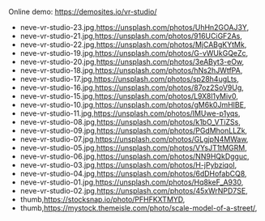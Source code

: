 Online demo: https://demosites.io/vr-studio/



- neve-vr-studio-23.jpg,https://unsplash.com/photos/UhHn2GOAJ3Y,
- neve-vr-studio-21.jpg,https://unsplash.com/photos/916UCiGF2As,
- neve-vr-studio-22.jpg,https://unsplash.com/photos/MjCABgKYtMk,
- neve-vr-studio-19.jpg,https://unsplash.com/photos/G-vWUkGQeZc,
- neve-vr-studio-20.jpg,https://unsplash.com/photos/3eAByt3-eOw,
- neve-vr-studio-18.jpg,https://unsplash.com/photos/hNs2hJWtfPA,
- neve-vr-studio-17.jpg,https://unsplash.com/photos/sp28h4ugLts,
- neve-vr-studio-16.jpg,https://unsplash.com/photos/87oz2SoV9Ug,
- neve-vr-studio-15.jpg,https://unsplash.com/photos/L9X8l1yMiv0,
- neve-vr-studio-10.jpg,https://unsplash.com/photos/gM6k0JmHIBE,
- neve-vr-studio-11.jpg,https://unsplash.com/photos/IMUwe-p1yqs,
- neve-vr-studio-08.jpg,https://unsplash.com/photos/k1bO_VTiZSs,
- neve-vr-studio-09.jpg,https://unsplash.com/photos/PGdMhonLLZk,
- neve-vr-studio-07.jpg,https://unsplash.com/photos/GLgjpN4MWaw,
- neve-vr-studio-05.jpg,https://unsplash.com/photos/VYsJT1tMGRM,
- neve-vr-studio-06.jpg,https://unsplash.com/photos/NN9HQkDgguc,
- neve-vr-studio-03.jpg,https://unsplash.com/photos/H-jPybziqoI,
- neve-vr-studio-04.jpg,https://unsplash.com/photos/6dDHofabCQ8,
- neve-vr-studio-01.jpg,https://unsplash.com/photos/Hq8keF_A930,
- neve-vr-studio-02.jpg,https://unsplash.com/photos/45xWrNPD7SE,
- thumb,https://stocksnap.io/photo/PFHFKXTMYD,
- thumb,https://mystock.themeisle.com/photo/scale-model-of-a-street/,